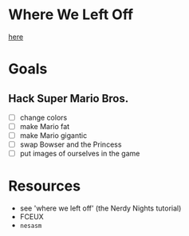 # Where We Left Off

[here](https://nerdy-nights.nes.science/#main_tutorial-3)

# Goals

## Hack Super Mario Bros.
- [ ] change colors
- [ ] make Mario fat
- [ ] make Mario gigantic
- [ ] swap Bowser and the Princess
- [ ] put images of ourselves in the game

# Resources
- see 'where we left off' (the Nerdy Nights tutorial)
- FCEUX
- `nesasm`
